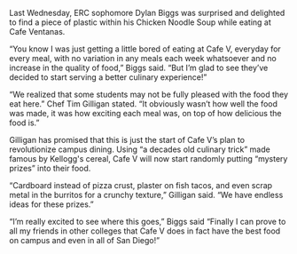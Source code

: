 Last Wednesday, ERC sophomore Dylan Biggs was surprised and delighted to find a piece of plastic within his Chicken Noodle Soup while eating at Cafe Ventanas.

“You know I was just getting a little bored of eating at Cafe V, everyday for every meal, with no variation in any meals each week whatsoever and no increase in the quality of food,” Biggs said. “But I’m glad to see they’ve decided to start serving a better culinary experience!”

“We realized that some students may not be fully pleased with the food they eat here.” Chef Tim Gilligan stated. “It obviously wasn’t how well the food was made, it was how exciting each meal was, on top of how delicious the food is.” 

Gilligan has promised that this is just the start of Cafe V’s plan to revolutionize campus dining. Using “a decades old culinary trick” made famous by Kellogg's cereal, Cafe V will now start randomly putting “mystery prizes” into their food.

“Cardboard instead of pizza crust, plaster on fish tacos, and even scrap metal in the burritos for a crunchy texture,” Gilligan said. “We have endless ideas for these prizes.”

“I’m really excited to see where this goes,” Biggs said “Finally I can prove to all my friends in other colleges that Cafe V does in fact have the best food on campus and even in all of San Diego!”